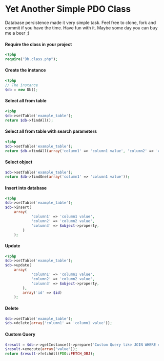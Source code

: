 # Yet Another Simple PDO Class
Database persistence made it very simple task.
Feel free to clone, fork and commit if you have the time. Have fun with it. Maybe some day you can buy me a beer ;)

#### Require the class in your project
```php
<?php
require("Db.class.php");
```
#### Create the instance
```php
<?php
// The instance
$db = new Db();
```
#### Select all from table
```php
<?php
$db->setTable('example_table');
return $db->findAll();
```
#### Select all from table with search parameters
```php
<?php
$db->setTable('example_table');
return $db->findAll(array('column1' => 'column1 value', 'column2' => 'column2 value'));
```
#### Select object
```php
$db->setTable('example_table');
return $db->findOne(array('column1' => 'column1 value'));
```
#### Insert into database
```php
<?php
$db->setTable('example_table');
$db->insert(
    array(
            'column1' => 'column1 value',
            'column2' => 'column2 value',
            'column3' => $object->property,
        )
    );
```
#### Update
```php
<?php
$db->setTable('example_table');
$db->update(
    array(
            'column1' => 'column1 value',
            'column2' => 'column2 value',
            'column3' => $object->property,
        ),
        array('id' => $id)
    );
```
#### Delete
```php
$db->setTable('example_table');
$db->delete(array('column1' => 'column1 value'));
```
#### Custom Query
```php
$result = $db->->getInstance()->prepare('Custom Query like JOIN WHERE column = ?');
$result->execute(array('value'));
return $result->fetchAll(PDO::FETCH_OBJ);
```